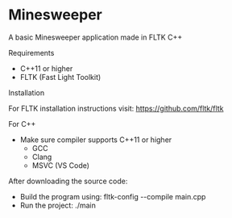 # Minesweeper

A basic Minesweeper application made in FLTK C++

Requirements
  - C++11 or higher
  - FLTK (Fast Light Toolkit)

Installation

For FLTK installation instructions visit: https://github.com/fltk/fltk

For C++
  - Make sure compiler supports C++11 or higher
	- GCC
	- Clang
	- MSVC (VS Code)

After downloading the source code:
  - Build the program using: fltk-config --compile main.cpp
  - Run the project: ./main
